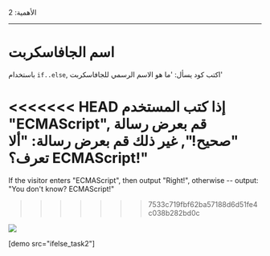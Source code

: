 الأهمية: 2

---

# اسم الجافاسكربت

باستخدام `if..else`, اكتب كود يسأل: 'ما هو الاسم الرسمي للجافاسكربت'

<<<<<<< HEAD
إذا كتب المستخدم "ECMAScript", قم بعرض رسالة "صحيح!", غير ذلك قم بعرض رسالة: "ألا تعرف؟ ECMAScript!"
=======
If the visitor enters "ECMAScript", then output "Right!", otherwise -- output: "You don't know? ECMAScript!"
>>>>>>> 7533c719fbf62ba57188d6d51fe4c038b282bd0c

![](ifelse_task2.svg)

[demo src="ifelse_task2"]
